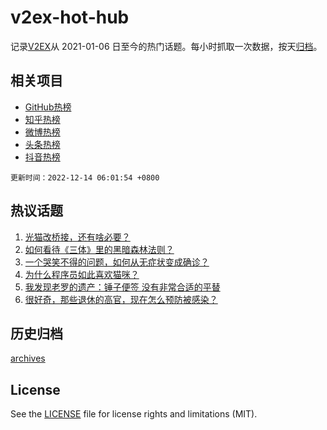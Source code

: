 # v2ex-hot-hub

 记录[V2EX](https://www.v2ex.com/)从 2021-01-06 日至今的热门话题。每小时抓取一次数据，按天[归档](archives)。
 
 ## 相关项目

- [GitHub热榜](https://github.com/lonnyzhang423/github-hot-hub)
- [知乎热榜](https://github.com/lonnyzhang423/zhihu-hot-hub)
- [微博热榜](https://github.com/lonnyzhang423/weibo-hot-hub)
- [头条热榜](https://github.com/lonnyzhang423/toutiao-hot-hub)
- [抖音热榜](https://github.com/lonnyzhang423/douyin-hot-hub)


 `更新时间：2022-12-14 06:01:54 +0800`

## 热议话题

1. [光猫改桥接，还有啥必要？](https://www.v2ex.com/t/902139)
1. [如何看待《三体》里的黑暗森林法则？](https://www.v2ex.com/t/902223)
1. [一个哭笑不得的问题，如何从无症状变成确诊？](https://www.v2ex.com/t/902098)
1. [为什么程序员如此喜欢猫咪？](https://www.v2ex.com/t/902270)
1. [我发现老罗的遗产：锤子便签 没有非常合适的平替](https://www.v2ex.com/t/902111)
1. [很好奇，那些退休的高官，现在怎么预防被感染？](https://www.v2ex.com/t/902109)

## 历史归档

[archives](archives)

## License

See the [LICENSE](LICENSE) file for license rights and limitations (MIT).
